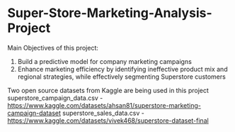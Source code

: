 # Super-Store-Marketing-Analysis-Project

Main Objectives of this project:
1. Build a predictive model for company marketing campaigns
2. Enhance marketing efficiency by identifying ineffective product mix and regional strategies, while effectively segmenting Superstore customers

Two open source datasets from Kaggle are being used in this project
superstore_campaign_data.csv - https://www.kaggle.com/datasets/ahsan81/superstore-marketing-campaign-dataset
superstore_sales_data.csv - https://www.kaggle.com/datasets/vivek468/superstore-dataset-final
